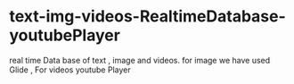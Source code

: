 # text-img-videos-RealtimeDatabase-youtubePlayer
real time Data base of text , image and videos. for image we have used Glide , For videos youtube Player
